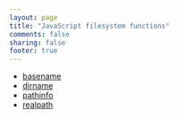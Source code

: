 ```yaml
---
layout: page
title: "JavaScript filesystem functions"
comments: false
sharing: false
footer: true
---
```

<!-- Generated by Rakefile:build -->

 - [basename](/functions/basename)
 - [dirname](/functions/dirname)
 - [pathinfo](/functions/pathinfo)
 - [realpath](/functions/realpath)
